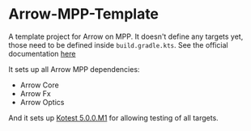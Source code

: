 # Arrow-MPP-Template

A template project for Arrow on MPP.
It doesn't define any targets yet, those need to be defined inside `build.gradle.kts`.
See the official documentation [here](https://kotlinlang.org/docs/reference/building-mpp-with-gradle.html#setting-up-targets)

It sets up all Arrow MPP dependencies: 
 - Arrow Core
 - Arrow Fx
 - Arrow Optics

And it sets up [Kotest 5.0.0.M1](https://kotest.io/) for allowing testing of all targets.
